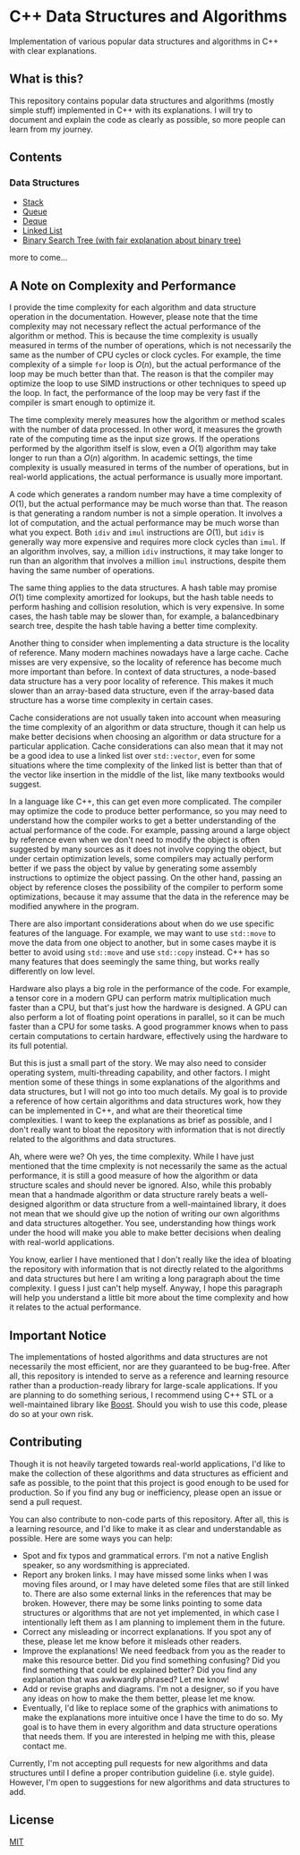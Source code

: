 # C++ Data Structures and Algorithms

Implementation of various popular data structures and algorithms in C++
with clear explanations.

## What is this?

This repository contains popular data structures and algorithms
(mostly simple stuff) implemented in C++ with its explanations.
I will try to document and explain the code as clearly as possible,
so more people can learn from my journey.

## Contents

### Data Structures

- [Stack](DataStructure/Stack)
- [Queue](DataStructure/Queue)
- [Deque](DataStructure/Deque)
- [Linked List](DataStructure/LinkedList)
- [Binary Search Tree (with fair explanation about binary tree)](DataStructure/BinarySearchTree)

more to come...

## A Note on Complexity and Performance

I provide the time complexity for each algorithm and data structure operation
in the documentation. However, please note that the time complexity may not
necessary reflect the actual performance of the algorithm or method.
This is because the time complexity is usually measured in terms of the number
of operations, which is not necessarily the same as the number of CPU cycles
or clock cycles. For example, the time complexity of a simple `for` loop is
$O(n)$, but the actual performance of the loop may be much better than that.
The reason is that the compiler may optimize the loop to use SIMD instructions
or other techniques to speed up the loop. In fact, the performance of the
loop may be very fast if the compiler is smart enough to optimize it.

The time complexity merely measures how the algorithm or method scales with the
number of data processed. In other word, it measures the growth rate of the
computing time as the input size grows. If the operations performed by the
algorithm itself is slow, even a $O(1)$ algorithm may take longer to run than a
$O(n)$ algorithm. In academic settings, the time complexity is usually measured
in terms of the number of operations, but in real-world applications, the
actual performance is usually more important.

A code which generates a random number may have a time complexity of $O(1)$,
but the actual performance may be much worse than that. The reason is that
generating a random number is not a simple operation. It involves a lot of
computation, and the actual performance may be much worse than what you
expect. Both `idiv` and `imul` instructions are $O(1)$, but `idiv` is
generally way more expensive and requires more clock cycles than `imul`.
If an algorithm involves, say, a million `idiv` instructions, it may take
longer to run than an algorithm that involves a million `imul` instructions,
despite them having the same number of operations. 

The same thing applies to the data structures. A hash table may promise $O(1)$
time complexity amortized for lookups, but the hash table needs to perform
hashing and collision resolution, which is very expensive. In some cases,
the hash table may be slower than, for example, a balancedbinary search tree,
despite the hash table having a better time complexity.

Another thing to consider when implementing a data structure is the
locality of reference. Many modern machines nowadays have a large cache.
Cache misses are very expensive, so the locality of reference has
become much more important than before. In context of data structures,
a node-based data structure has a very poor locality of reference. This 
makes it much slower than an array-based data structure, even if the
array-based data structure has a worse time complexity in certain cases.

Cache considerations are not usually taken into account when measuring
the time complexity of an algorithm or data structure, though it can
help us make better decisions when choosing an algorithm or data structure
for a particular application. Cache considerations can also mean that
it may not be a good idea to use a linked list over `std::vector`, even
for some situations where the time complexity of the linked list is
better than that of the vector like insertion in the middle of the list,
like many textbooks would suggest.

In a language like C++, this can get even more complicated. The compiler
may optimize the code to produce better performance, so you may need
to understand how the compiler works to get a better understanding of
the actual performance of the code. For example, passing around a large
object by reference even when we don't need to modify the object is often
suggested by many sources as it does not involve copying the object,
but under certain optimization levels, some compilers may actually perform
better if we pass the object by value by generating some assembly instructions
to optimize the object passing. On the other hand, passing an object
by reference closes the possibility of the compiler to perform some
optimizations, because it may assume that the data in the reference
may be modified anywhere in the program. 

There are also important considerations about when do we use specific
features of the language. For example, we may want to use `std::move`
to move the data from one object to another, but in some cases maybe
it is better to avoid using `std::move` and use `std::copy` instead.
C++ has so many features that does seemingly the same thing, but
works really differently on low level. 

Hardware also plays a big role in the performance of the code. For example,
a tensor core in a modern GPU can perform matrix multiplication much
faster than a CPU, but that's just how the hardware is designed. A
GPU can also perform a lot of floating point operations in parallel,
so it can be much faster than a CPU for some tasks. A good programmer
knows when to pass certain computations to certain hardware, effectively
using the hardware to its full potential.

But this is just a small part of the story. We may also need to consider
operating system, multi-threading capability, and other factors. I might
mention some of these things in some explanations of the algorithms and
data structures, but I will not go into too much details. My goal is to
provide a reference of how certain algorithms and data structures work,
how they can be implemented in C++, and what are their theoretical
time complexities. I want to keep the explanations as brief as possible,
and I don't really want to bloat the repository with information that
is not directly related to the algorithms and data structures.

Ah, where were we? Oh yes, the time complexity. While I have just mentioned
that the time cmplexity is not necessarily the same as the actual performance,
it is still a good measure of how the algorithm or data structure scales
and should never be ignored. Also, while this probably mean that a handmade
algorithm or data structure rarely beats a well-designed algorithm or data
structure from a well-maintained library, it does not mean that we should
give up the notion of writing our own algorithms and data structures altogether.
You see, understanding how things work under the hood will make you
able to make better decisions when dealing with real-world applications.

You know, earlier I have mentioned that I don't really like the idea of
bloating the repository with information that is not directly related
to the algorithms and data structures but here I am writing a long
paragraph about the time complexity. I guess I just can't help myself.
Anyway, I hope this paragraph will help you understand a little bit
more about the time complexity and how it relates to the actual performance.

## Important Notice

The implementations of hosted algorithms and data structures are not
necessarily the most efficient, nor are they guaranteed to be bug-free.
After all, this repository is intended to serve as a reference and learning
resource rather than a production-ready library for large-scale applications.
If you are planning to do something serious, I recommend using C++
STL or a well-maintained library like [Boost](https://github.com/boostorg/boost). 
Should you wish to use this code, please do so at your own risk.

## Contributing

Though it is not heavily targeted towards real-world applications, I'd like
to make the collection of these algorithms and data structures as efficient
and safe as possible, to the point that this project is good
enough to be used for production. So if you find any bug or inefficiency,
please open an issue or send a pull request.

You can also contribute to non-code parts of this repository. After all,
this is a learning resource, and I'd like to make it as clear and
understandable as possible. Here are some ways you can help:

- Spot and fix typos and grammatical errors. I'm not a native English
  speaker, so any wordsmithing is appreciated.
- Report any broken links. I may have missed some links when I was
  moving files around, or I may have deleted some files that are still
  linked to. There are also some external links in the references that may
  be broken. However, there may be some links pointing to some data structures
  or algorithms that are not yet implemented, in which case I intentionally
  left them as I am planning to implement them in the future.
- Correct any misleading or incorrect explanations. If you spot any
  of these, please let me know before it misleads other readers.
- Improve the explanations! We need feedback from you as the reader to
  make this resource better. Did you find something confusing? Did you
  find something that could be explained better? Did you find any
  explanation that was awkwardly phrased? Let me know!
- Add or revise graphs and diagrams. I'm not a designer, so if you have
  any ideas on how to make the them better, please let me know.
- Eventually, I'd like to replace some of the graphics with animations to make
  the explanations more intuitive once I have the time to do so. My goal is to
  have them in every algorithm and data structure operations that needs them.
  If you are interested in helping me with this, please contact me.

Currently, I'm not accepting pull requests for new algorithms and data
structures until I define a proper contribution guideline (i.e. style guide).
However, I'm open to suggestions for new algorithms and data structures to add.

## License
[MIT](LICENSE)